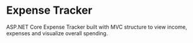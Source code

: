 # Expense Tracker

ASP.NET Core Expense Tracker built with MVC structure to view income, expenses and visualize overall spending.

